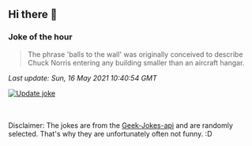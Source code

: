 ## Hi there 👋

### Joke of the hour
<!-- joke -->
>The phrase 'balls to the wall' was originally conceived to describe Chuck Norris entering any building smaller than an aircraft hangar.
<!-- /joke -->

*Last update: Sun, 16 May 2021 10:40:54 GMT*

[![Update joke](https://github.com/nclskfm/nclskfm/actions/workflows/joke.yml/badge.svg)](https://github.com/nclskfm/nclskfm/actions/workflows/joke.yml)

<br><br>
Disclaimer: The jokes are from the [Geek-Jokes-api](https://github.com/sameerkumar18/geek-joke-api) and are randomly selected. That's why they are unfortunately often not funny. :D
